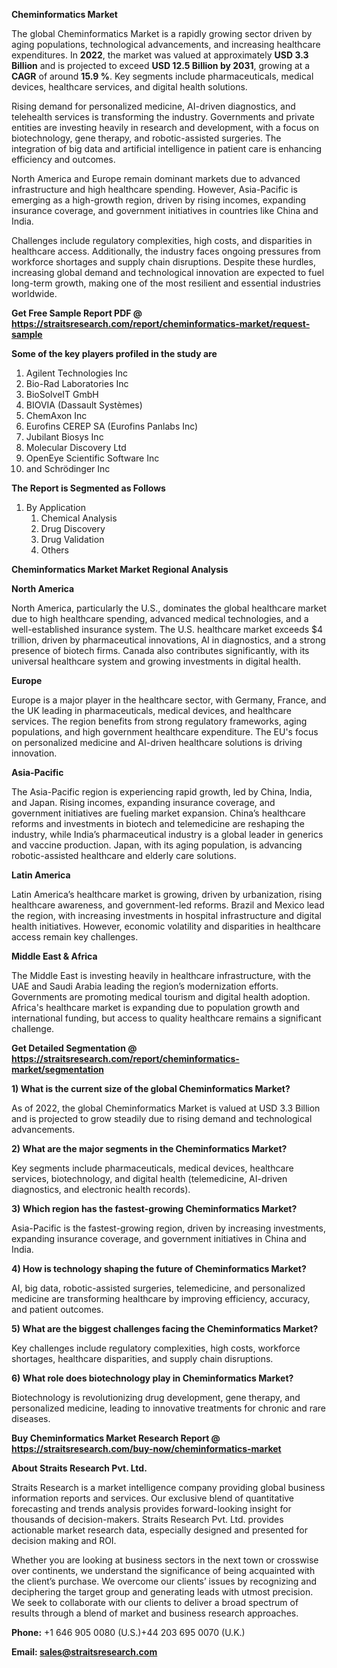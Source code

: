<p><strong>Cheminformatics Market</strong></p>
<p>The global Cheminformatics Market is a rapidly growing sector driven by aging populations, technological advancements, and increasing healthcare expenditures. In <strong>2022</strong>, the market was valued at approximately <strong>USD 3.3 Billion</strong> and is projected to exceed <strong>USD 12.5 Billion</strong><strong> by 2031</strong>, growing at a <strong>CAGR</strong> of around <strong>15.9 %</strong>. Key segments include pharmaceuticals, medical devices, healthcare services, and digital health solutions.</p>
<p>Rising demand for personalized medicine, AI-driven diagnostics, and telehealth services is transforming the industry. Governments and private entities are investing heavily in research and development, with a focus on biotechnology, gene therapy, and robotic-assisted surgeries. The integration of big data and artificial intelligence in patient care is enhancing efficiency and outcomes.</p>
<p>North America and Europe remain dominant markets due to advanced infrastructure and high healthcare spending. However, Asia-Pacific is emerging as a high-growth region, driven by rising incomes, expanding insurance coverage, and government initiatives in countries like China and India.</p>
<p>Challenges include regulatory complexities, high costs, and disparities in healthcare access. Additionally, the industry faces ongoing pressures from workforce shortages and supply chain disruptions. Despite these hurdles, increasing global demand and technological innovation are expected to fuel long-term growth, making one of the most resilient and essential industries worldwide.</p>
<p><strong>Get Free Sample Report PDF @ <a href=https://straitsresearch.com/report/cheminformatics-market/request-sample>https://straitsresearch.com/report/cheminformatics-market/request-sample</a></strong></p>
<div><strong>Some of the key players profiled in the study are</strong></div>
<p><ol>
<li>Agilent Technologies Inc</li>
<li>Bio-Rad Laboratories Inc</li>
<li>BioSolveIT GmbH</li>
<li>BIOVIA (Dassault Syst&egrave;mes)</li>
<li>ChemAxon Inc</li>
<li>Eurofins CEREP SA (Eurofins Panlabs Inc)</li>
<li>Jubilant Biosys Inc</li>
<li>Molecular Discovery Ltd</li>
<li>OpenEye Scientific Software Inc</li>
<li>and Schr&ouml;dinger Inc</li>
</ol></p>
<p><strong>The Report is Segmented as Follows</strong></p>
<p><ol>
<li>By Application
<ol>
<li>Chemical Analysis</li>
<li>Drug Discovery</li>
<li>Drug Validation</li>
<li>Others</li>
</ol>
</li>
</ol></p>
<p><strong>Cheminformatics Market Market Regional Analysis</strong></p>
<p><strong>North America</strong></p>
<p>North America, particularly the U.S., dominates the global healthcare market due to high healthcare spending, advanced medical technologies, and a well-established insurance system. The U.S. healthcare market exceeds $4 trillion, driven by pharmaceutical innovations, AI in diagnostics, and a strong presence of biotech firms. Canada also contributes significantly, with its universal healthcare system and growing investments in digital health.</p>
<p><strong>Europe</strong></p>
<p>Europe is a major player in the healthcare sector, with Germany, France, and the UK leading in pharmaceuticals, medical devices, and healthcare services. The region benefits from strong regulatory frameworks, aging populations, and high government healthcare expenditure. The EU's focus on personalized medicine and AI-driven healthcare solutions is driving innovation.</p>
<p><strong>Asia-Pacific</strong></p>
<p>The Asia-Pacific region is experiencing rapid growth, led by China, India, and Japan. Rising incomes, expanding insurance coverage, and government initiatives are fueling market expansion. China&rsquo;s healthcare reforms and investments in biotech and telemedicine are reshaping the industry, while India&rsquo;s pharmaceutical industry is a global leader in generics and vaccine production. Japan, with its aging population, is advancing robotic-assisted healthcare and elderly care solutions.</p>
<p><strong>Latin America</strong></p>
<p>Latin America&rsquo;s healthcare market is growing, driven by urbanization, rising healthcare awareness, and government-led reforms. Brazil and Mexico lead the region, with increasing investments in hospital infrastructure and digital health initiatives. However, economic volatility and disparities in healthcare access remain key challenges.</p>
<p><strong>Middle East &amp; Africa</strong></p>
<p>The Middle East is investing heavily in healthcare infrastructure, with the UAE and Saudi Arabia leading the region&rsquo;s modernization efforts. Governments are promoting medical tourism and digital health adoption. Africa's healthcare market is expanding due to population growth and international funding, but access to quality healthcare remains a significant challenge.</p>
<p><strong>Get Detailed Segmentation @ <a href=https://straitsresearch.com/report/cheminformatics-market/segmentation>https://straitsresearch.com/report/cheminformatics-market/segmentation</a></strong></p>
<p><strong>1) What is the current size of the global Cheminformatics Market?</strong></p>
<p>As of 2022, the global Cheminformatics Market is valued at USD 3.3 Billion and is projected to grow steadily due to rising demand and technological advancements.</p>
<p><strong>2) What are the major segments in the Cheminformatics Market?</strong></p>
<p>Key segments include pharmaceuticals, medical devices, healthcare services, biotechnology, and digital health (telemedicine, AI-driven diagnostics, and electronic health records).</p>
<p><strong>3) Which region has the fastest-growing Cheminformatics Market?</strong></p>
<p>Asia-Pacific is the fastest-growing region, driven by increasing investments, expanding insurance coverage, and government initiatives in China and India.</p>
<p><strong>4) How is technology shaping the future of Cheminformatics Market?</strong></p>
<p>AI, big data, robotic-assisted surgeries, telemedicine, and personalized medicine are transforming healthcare by improving efficiency, accuracy, and patient outcomes.</p>
<p><strong>5) What are the biggest challenges facing the Cheminformatics Market?</strong></p>
<p>Key challenges include regulatory complexities, high costs, workforce shortages, healthcare disparities, and supply chain disruptions.</p>
<p><strong>6) What role does biotechnology play in Cheminformatics Market?</strong></p>
<p>Biotechnology is revolutionizing drug development, gene therapy, and personalized medicine, leading to innovative treatments for chronic and rare diseases.</p>
<p><strong>Buy Cheminformatics Market Research Report @ <a href=https://straitsresearch.com/buy-now/cheminformatics-market>https://straitsresearch.com/buy-now/cheminformatics-market</a></strong></p>
<p><strong>About Straits Research Pvt. Ltd.</strong></p>
<p>Straits Research is a market intelligence company providing global business information reports and services. Our exclusive blend of quantitative forecasting and trends analysis provides forward-looking insight for thousands of decision-makers. Straits Research Pvt. Ltd. provides actionable market research data, especially designed and presented for decision making and ROI.</p>
<p>Whether you are looking at business sectors in the next town or crosswise over continents, we understand the significance of being acquainted with the client&rsquo;s purchase. We overcome our clients&rsquo; issues by recognizing and deciphering the target group and generating leads with utmost precision. We seek to collaborate with our clients to deliver a broad spectrum of results through a blend of market and business research approaches.</p>
<p><strong><strong>Phone:</strong></strong> +1 646 905 0080 (U.S.)+44 203 695 0070 (U.K.)</p>
<p><strong><strong>Email: </strong></strong><a href=mailto:sales@straitsresearch.com><strong><u><strong>sales@straitsresearch.com</strong></u></strong></a></p>
